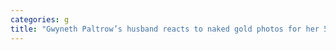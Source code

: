 ```yaml
---
categories: g
title: "Gwyneth Paltrow’s husband reacts to naked gold photos for her 50th birthday"
---
```

